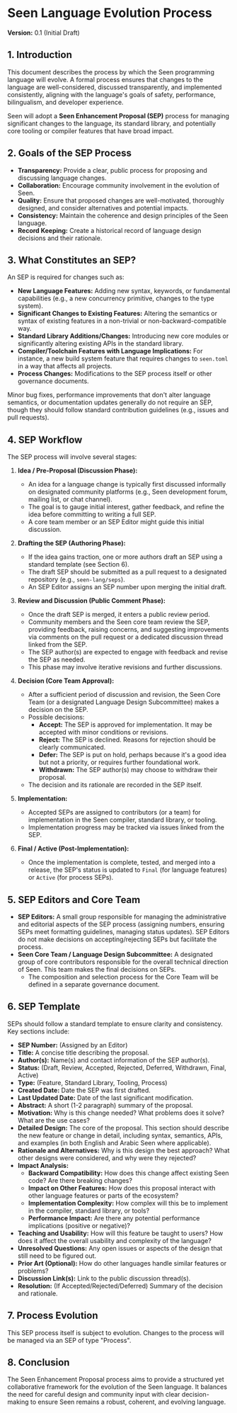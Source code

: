 # Seen Language Evolution Process

**Version:** 0.1 (Initial Draft)

## 1. Introduction

This document describes the process by which the Seen programming language will evolve. A formal process ensures that changes to the language are well-considered, discussed transparently, and implemented consistently, aligning with the language's goals of safety, performance, bilingualism, and developer experience.

Seen will adopt a **Seen Enhancement Proposal (SEP)** process for managing significant changes to the language, its standard library, and potentially core tooling or compiler features that have broad impact.

## 2. Goals of the SEP Process

*   **Transparency:** Provide a clear, public process for proposing and discussing language changes.
*   **Collaboration:** Encourage community involvement in the evolution of Seen.
*   **Quality:** Ensure that proposed changes are well-motivated, thoroughly designed, and consider alternatives and potential impacts.
*   **Consistency:** Maintain the coherence and design principles of the Seen language.
*   **Record Keeping:** Create a historical record of language design decisions and their rationale.

## 3. What Constitutes an SEP?

An SEP is required for changes such as:

*   **New Language Features:** Adding new syntax, keywords, or fundamental capabilities (e.g., a new concurrency primitive, changes to the type system).
*   **Significant Changes to Existing Features:** Altering the semantics or syntax of existing features in a non-trivial or non-backward-compatible way.
*   **Standard Library Additions/Changes:** Introducing new core modules or significantly altering existing APIs in the standard library.
*   **Compiler/Toolchain Features with Language Implications:** For instance, a new build system feature that requires changes to `seen.toml` in a way that affects all projects.
*   **Process Changes:** Modifications to the SEP process itself or other governance documents.

Minor bug fixes, performance improvements that don't alter language semantics, or documentation updates generally do not require an SEP, though they should follow standard contribution guidelines (e.g., issues and pull requests).

## 4. SEP Workflow

The SEP process will involve several stages:

1.  **Idea / Pre-Proposal (Discussion Phase):**
    *   An idea for a language change is typically first discussed informally on designated community platforms (e.g., Seen development forum, mailing list, or chat channel).
    *   The goal is to gauge initial interest, gather feedback, and refine the idea before committing to writing a full SEP.
    *   A core team member or an SEP Editor might guide this initial discussion.

2.  **Drafting the SEP (Authoring Phase):**
    *   If the idea gains traction, one or more authors draft an SEP using a standard template (see Section 6).
    *   The draft SEP should be submitted as a pull request to a designated repository (e.g., `seen-lang/seps`).
    *   An SEP Editor assigns an SEP number upon merging the initial draft.

3.  **Review and Discussion (Public Comment Phase):**
    *   Once the draft SEP is merged, it enters a public review period.
    *   Community members and the Seen core team review the SEP, providing feedback, raising concerns, and suggesting improvements via comments on the pull request or a dedicated discussion thread linked from the SEP.
    *   The SEP author(s) are expected to engage with feedback and revise the SEP as needed.
    *   This phase may involve iterative revisions and further discussions.

4.  **Decision (Core Team Approval):**
    *   After a sufficient period of discussion and revision, the Seen Core Team (or a designated Language Design Subcommittee) makes a decision on the SEP.
    *   Possible decisions:
        *   **Accept:** The SEP is approved for implementation. It may be accepted with minor conditions or revisions.
        *   **Reject:** The SEP is declined. Reasons for rejection should be clearly communicated.
        *   **Defer:** The SEP is put on hold, perhaps because it's a good idea but not a priority, or requires further foundational work.
        *   **Withdrawn:** The SEP author(s) may choose to withdraw their proposal.
    *   The decision and its rationale are recorded in the SEP itself.

5.  **Implementation:**
    *   Accepted SEPs are assigned to contributors (or a team) for implementation in the Seen compiler, standard library, or tooling.
    *   Implementation progress may be tracked via issues linked from the SEP.

6.  **Final / Active (Post-Implementation):**
    *   Once the implementation is complete, tested, and merged into a release, the SEP's status is updated to `Final` (for language features) or `Active` (for process SEPs).

## 5. SEP Editors and Core Team

*   **SEP Editors:** A small group responsible for managing the administrative and editorial aspects of the SEP process (assigning numbers, ensuring SEPs meet formatting guidelines, managing status updates). SEP Editors do not make decisions on accepting/rejecting SEPs but facilitate the process.
*   **Seen Core Team / Language Design Subcommittee:** A designated group of core contributors responsible for the overall technical direction of Seen. This team makes the final decisions on SEPs.
    *   The composition and selection process for the Core Team will be defined in a separate governance document.

## 6. SEP Template

SEPs should follow a standard template to ensure clarity and consistency. Key sections include:

*   **SEP Number:** (Assigned by an Editor)
*   **Title:** A concise title describing the proposal.
*   **Author(s):** Name(s) and contact information of the SEP author(s).
*   **Status:** (Draft, Review, Accepted, Rejected, Deferred, Withdrawn, Final, Active)
*   **Type:** (Feature, Standard Library, Tooling, Process)
*   **Created Date:** Date the SEP was first drafted.
*   **Last Updated Date:** Date of the last significant modification.
*   **Abstract:** A short (1-2 paragraph) summary of the proposal.
*   **Motivation:** Why is this change needed? What problems does it solve? What are the use cases?
*   **Detailed Design:** The core of the proposal. This section should describe the new feature or change in detail, including syntax, semantics, APIs, and examples (in both English and Arabic Seen where applicable).
*   **Rationale and Alternatives:** Why is this design the best approach? What other designs were considered, and why were they rejected?
*   **Impact Analysis:**
    *   **Backward Compatibility:** How does this change affect existing Seen code? Are there breaking changes?
    *   **Impact on Other Features:** How does this proposal interact with other language features or parts of the ecosystem?
    *   **Implementation Complexity:** How complex will this be to implement in the compiler, standard library, or tools?
    *   **Performance Impact:** Are there any potential performance implications (positive or negative)?
*   **Teaching and Usability:** How will this feature be taught to users? How does it affect the overall usability and complexity of the language?
*   **Unresolved Questions:** Any open issues or aspects of the design that still need to be figured out.
*   **Prior Art (Optional):** How do other languages handle similar features or problems?
*   **Discussion Link(s):** Link to the public discussion thread(s).
*   **Resolution:** (If Accepted/Rejected/Deferred) Summary of the decision and rationale.

## 7. Process Evolution

This SEP process itself is subject to evolution. Changes to the process will be managed via an SEP of type "Process".

## 8. Conclusion

The Seen Enhancement Proposal process aims to provide a structured yet collaborative framework for the evolution of the Seen language. It balances the need for careful design and community input with clear decision-making to ensure Seen remains a robust, coherent, and evolving language.
